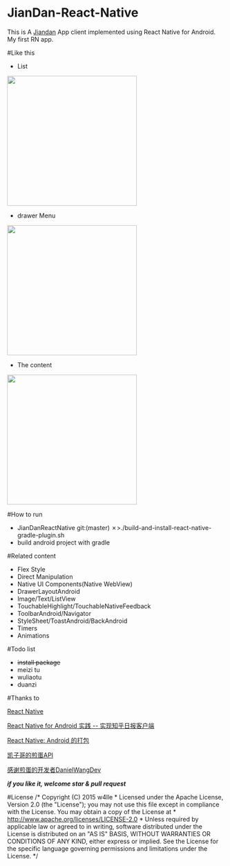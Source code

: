 # JianDan-React-Native
This is A [Jiandan](jandan.net) App client implemented using React Native for Android.
My first RN app.

#Like this
* List

<img src="https://github.com/w4lle/JianDan-React-Native/blob/master/rn0.png" width="300">

* drawer Menu

<img src="https://github.com/w4lle/JianDan-React-Native/blob/master/rn.png" width="300">

* The content

<img src="https://github.com/w4lle/JianDan-React-Native/blob/master/rn1.png" width="300">

#How to run
* JianDanReactNative git:(master) ✗>./build-and-install-react-native-gradle-plugin.sh
* build android project with gradle


#Related content
* Flex Style
* Direct Manipulation
* Native UI Components(Native WebView)
* DrawerLayoutAndroid
* Image/Text/ListView
* TouchableHighlight/TouchableNativeFeedback
* ToolbarAndroid/Navigator
* StyleSheet/ToastAndroid/BackAndroid
* Timers
* Animations


#Todo list
* ~~install package~~
* meizi tu
* wuliaotu
* duanzi


#Thanks to

[React Native](https://facebook.github.io/react-native/)

[React Native for Android 实践 -- 实现知乎日报客户端](http://www.race604.com/react-native-android-practice/) 

[React Native: Android 的打包](http://liaohuqiu.net/cn/posts/react-native-android-package/)

[凯子哥的煎蛋API](http://blog.csdn.net/zhaokaiqiang1992/article/details/45038125) 

[感谢煎蛋的开发者DanielWangDev](http://m.weibo.cn/u/1749949233) 


***if you like it, welcome star & pull request***

#License
/*
Copyright (C) 2015 w4lle *
Licensed under the Apache License, Version 2.0 (the "License");
you may not use this file except in compliance with the License.
You may obtain a copy of the License at *
http://www.apache.org/licenses/LICENSE-2.0 *
Unless required by applicable law or agreed to in writing, software
distributed under the License is distributed on an "AS IS" BASIS,
WITHOUT WARRANTIES OR CONDITIONS OF ANY KIND, either express or implied.
See the License for the specific language governing permissions and
limitations under the License. */




